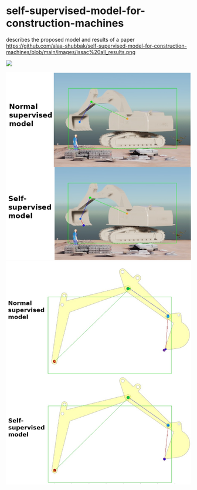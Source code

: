 # self-supervised-model-for-construction-machines
describes the proposed model and results of a paper
https://github.com/alaa-shubbak/self-supervised-model-for-construction-machines/blob/main/images/issac%20all_results.png

<img src="https://github.com/favicon.ico](https://github.com/alaa-shubbak/self-supervised-model-for-construction-machines/blob/main/images/issac%20all_results.png" width="48">

![issac](https://github.com/alaa-shubbak/self-supervised-model-for-construction-machines/blob/main/images/issac%20all_results.png) ![matlab](https://github.com/alaa-shubbak/self-supervised-model-for-construction-machines/blob/main/images/matlab_results.png)
